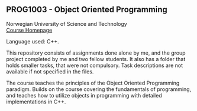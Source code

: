 ## PROG1003 - Object Oriented Programming
Norwegian University of Science and Technology <br>
<a href='https://www.ntnu.no/studier/emner/PROG1003#tab=omEmnet'>Course Homepage</a>

Language used: C++.

This repository consists of assignments done alone by me, and the group project completed by me and two fellow students.
It also has a folder that holds smaller tasks, that were not compulsory. Task descriptions are not available if not specified in the files.

The course teaches the principles of the Object Oriented Programming paradigm. Builds on the course covering the fundamentals of programming, and teaches how to utilize objects in programming with detailed implementations in C++.
